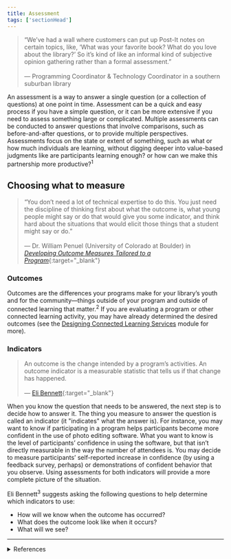 ```yaml
---
title: Assessment
tags: ['sectionHead']
---
```


> “We’ve had a wall where customers can put up Post-It notes on certain topics, like, ‘What was your favorite book? What do you love about the library?’ So it’s kind of like an informal kind of subjective opinion gathering rather than a formal assessment.”<br/><br/>— Programming Coordinator & Technology Coordinator in a southern suburban library

An assessment is a way to answer a single question (or a collection of questions) at one point in time. Assessment can be a quick and easy process if you have a simple question, or it can be more extensive if you need to assess something large or complicated. Multiple assessments can be conducted to answer questions that involve comparisons, such as before-and-after questions, or to provide multiple perspectives. Assessments focus on the state or extent of something, such as what or how much individuals are learning, without digging deeper into value-based judgments like are participants learning enough? or how can we make this partnership more productive?<sup>1</sup>

## Choosing what to measure

> “You don’t need a lot of technical expertise to do this. You just need the discipline of thinking first about what the outcome is, what young people might say or do that would give you some indicator, and think hard about the situations that would elicit those things that a student might say or do.”<br/><br/>— Dr. William Penuel (University of Colorado at Boulder) in [_Developing Outcome Measures Tailored to a Program_](https://youtu.be/oifGIJq7D94?t=520){:target="_blank"}

### Outcomes 

Outcomes are the differences your programs make for your library’s youth and for the community—things outside of your program and outside of connected learning that matter.<sup>2</sup> If you are evaluating a program or other connected learning activity, you may have already determined the desired outcomes (see the [Designing Connected Learning Services](../designing-connected-learning-services) module for more).


### Indicators

> An outcome is the change intended by a program’s activities. An outcome indicator is a measurable statistic that tells us if that change has happened.<br/><br/>— [Eli Bennett](https://charityvillage.com/outcome_measurement_outcome_indicators_and_influencing_factors/#:~:text=An%20outcome%20is%20the%20change,and%20linked%20to%20outcome%20achievement){:target="_blank"}

When you know the question that needs to be answered, the next step is to decide how to answer it. The thing you measure to answer the question is called an indicator (it "indicates" what the answer is). For instance, you may want to know if participating in a program helps participants become more confident in the use of photo editing software. What you want to know is the level of participants’ confidence in using the software, but that isn’t directly measurable in the way the number of attendees is. You may decide to measure participants’ self-reported increase in confidence (by using a feedback survey, perhaps) or demonstrations of confident behavior that you observe. Using assessments for both indicators will provide a more complete picture of the situation.

Eli Bennett<sup>3</sup> suggests asking the following questions to help determine which indicators to use: 

- How will we know when the outcome has occurred?
- What does the outcome look like when it occurs?
- What will we see?

---

<details>
	<summary>References</summary>
	1. <a href="https://doi.org/10.17226/12614" target="_blank">Surrounded by Science: Learning Science in Informal Environments</a> by Marilyn Fenichel and Heidi A. Schweingruber, p. 111. National Academies Press, 2010.
	2. William Penuel, <a href="https://youtu.be/WXbkeFIEN8Y" target="_blank">Introduction to Program Evaluations for Connected Learning (Session 1)]</a>, 28:40
	3. Eli Bennet, <a href="https://charityvillage.com/outcome_measurement_outcome_indicators_and_influencing_factors/#:~:text=An%20outcome%20is%20the%20change,and%20linked%20to%20outcome%20achievement" target="_blank">Outcome Measurement: Outcome Indicators and Influencing Factors</a>. 
</details>

